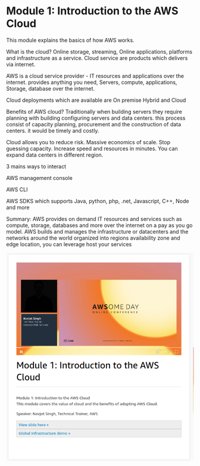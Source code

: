 # Module 1: Introduction to the AWS Cloud

This module explains the basics of how AWS works.

What is the cloud? Online storage, streaming, Online applications, platforms and infrastructure as a service. Cloud service are products which delivers via internet.

AWS is a cloud service provider - IT resources and applications over the internet. provides anything you need, Servers, compute, applications, Storage, database over the internet.

Cloud deployments which are available are On premise Hybrid and Cloud

Benefits of AWS cloud? Traditionally when building servers they require planning with building configuring servers and data centers. this process consist of capacity planning, procurement and the construction of data centers. it would be timely and costly. 

Cloud allows you to reduce risk. Massive economics of scale. Stop guessing capacity. Increase speed and resources in minutes. You can expand data centers in different region.

3 mains ways to interact 

AWS management console

AWS CLI

AWS SDKS which supports Java, python, php, .net, Javascript, C++, Node and more

Summary: AWS provides on demand IT resources and services such as compute, storage, databases and more over the internet on a pay as you go model. AWS builds and manages the infrastructure or datacenters and the networks around the world organized into regions availability zone and edge location, you can leverage host your services

![](../.gitbook/assets/screenshot-from-2020-11-05-21-46-31.png)



